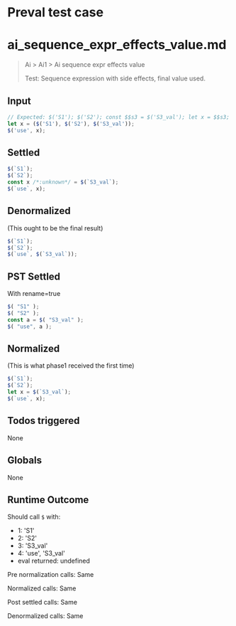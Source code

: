 # Preval test case

# ai_sequence_expr_effects_value.md

> Ai > Ai1 > Ai sequence expr effects value
>
> Test: Sequence expression with side effects, final value used.

## Input

`````js filename=intro
// Expected: $('S1'); $('S2'); const $$s3 = $('S3_val'); let x = $$s3; $('use', x);
let x = ($('S1'), $('S2'), $('S3_val'));
$('use', x);
`````


## Settled


`````js filename=intro
$(`S1`);
$(`S2`);
const x /*:unknown*/ = $(`S3_val`);
$(`use`, x);
`````


## Denormalized
(This ought to be the final result)

`````js filename=intro
$(`S1`);
$(`S2`);
$(`use`, $(`S3_val`));
`````


## PST Settled
With rename=true

`````js filename=intro
$( "S1" );
$( "S2" );
const a = $( "S3_val" );
$( "use", a );
`````


## Normalized
(This is what phase1 received the first time)

`````js filename=intro
$(`S1`);
$(`S2`);
let x = $(`S3_val`);
$(`use`, x);
`````


## Todos triggered


None


## Globals


None


## Runtime Outcome


Should call `$` with:
 - 1: 'S1'
 - 2: 'S2'
 - 3: 'S3_val'
 - 4: 'use', 'S3_val'
 - eval returned: undefined

Pre normalization calls: Same

Normalized calls: Same

Post settled calls: Same

Denormalized calls: Same
